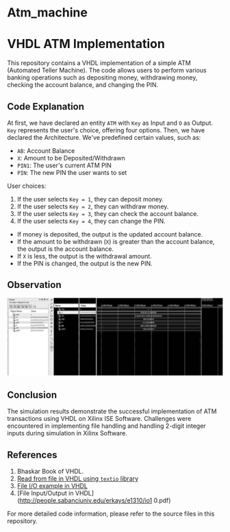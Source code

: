 # Atm_machine
# VHDL ATM Implementation

This repository contains a VHDL implementation of a simple ATM (Automated Teller Machine). The code allows users to perform various banking operations such as depositing money, withdrawing money, checking the account balance, and changing the PIN.

## Code Explanation

At first, we have declared an entity `ATM` with `Key` as Input and `O` as Output. `Key` represents the user's choice, offering four options. Then, we have declared the Architecture. We've predefined certain values, such as:
- `AB`: Account Balance
- `X`: Amount to be Deposited/Withdrawn
- `PIN1`: The user's current ATM PIN
- `PIN`: The new PIN the user wants to set

User choices:
1. If the user selects `Key = 1`, they can deposit money.
2. If the user selects `Key = 2`, they can withdraw money.
3. If the user selects `Key = 3`, they can check the account balance.
4. If the user selects `Key = 4`, they can change the PIN.

- If money is deposited, the output is the updated account balance.
- If the amount to be withdrawn (`X`) is greater than the account balance, the output is the account balance.
- If `X` is less, the output is the withdrawal amount.
- If the PIN is changed, the output is the new PIN.
## Observation
![Observation](Observation_VHDL.jpg)
## Conclusion

The simulation results demonstrate the successful implementation of ATM transactions using VHDL on Xilinx ISE Software. Challenges were encountered in implementing file handling and handling 2-digit integer inputs during simulation in Xilinx Software.

## References

1. Bhaskar Book of VHDL.
2. [Read from file in VHDL using `textio` library](https://surf-vhdl.com/read-from-file-in-vhdl-using-textio-library/)
3. [File I/O example in VHDL](https://www.nandland.com/vhdl/examples/example-file-io.html)
4. [File Input/Output in VHDL](http://people.sabanciuniv.edu/erkays/e1310/io1 0.pdf)

For more detailed code information, please refer to the source files in this repository.
